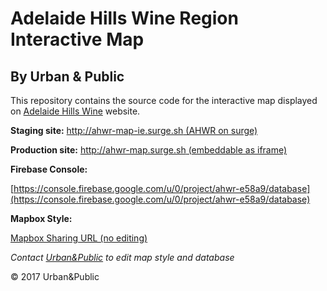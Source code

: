 Adelaide Hills Wine Region Interactive Map
===

By Urban & Public
---

This repository contains the source code for the interactive map displayed on [Adelaide Hills Wine](http://adelaidehillswine.com.au/region) website.

**Staging site:**
[http://ahwr-map-ie.surge.sh (AHWR on surge)](http://ahwr-map-ie.surge.sh)

**Production site:** 
[http://ahwr-map.surge.sh (embeddable as iframe)](http://ahwr-map.surge.sh)

**Firebase Console:**

[https://console.firebase.google.com/u/0/project/ahwr-e58a9/database](https://console.firebase.google.com/u/0/project/ahwr-e58a9/database)

**Mapbox Style:**

[Mapbox Sharing URL (no editing)](https://api.mapbox.com/styles/v1/edanweis/cj2iddj93001k2rph61u9lw6f.html?title=true&access_token=pk.eyJ1IjoiZWRhbndlaXMiLCJhIjoiY2lmMTVtdWQ0MDRsOHNkbTV2OXd3cDNwNiJ9.MxWj73wGNEvrPSjsh6TJjw#11.5/-34.980547/138.887153/0)

*Contact [Urban&Public](edan.weis@aspect.net.au) to edit map style and database*

© 2017 Urban&Public